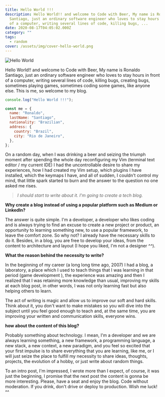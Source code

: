 ```yaml
---
title: Hello World !!!
description: Hello World!! and welcome to Code with Beer, My name is Ronaldo
  Santiago, just an ordinary software engineer who loves to stay hours in front
  of a computer, writing several lines of code, killing bugs, ...
date: 2020-08-17T04:05:02.000Z
category: ""
tags:
  - random
cover: /assets/img/cover-hello-world.png
---
```

![Hello World](/assets/img/cover-hello-world.png "Hello World")

Hello World!! and welcome to Code with Beer, My name is Ronaldo Santiago, just an ordinary software engineer who loves to stay hours in front of a computer, writing several lines of code, killing bugs, creating bugs, sometimes playing games, sometimes coding some games, like anyone else. This is me, so welcome to my blog.

```javascript
console.log("Hello World !!!");

const me = {
  name: "Ronaldo",
  lastName: "Santiago",
  nationality: "Brazilian",
  address: {
    country: "Brazil",
    city: "Rio de Janeiro",
  },
};
```

On a random day, when I was drinking a beer and seizing the triumph moment after spending the whole day reconfiguring my Vim (terminal text editor / my current IDE) I had the uncontrollable desire to share my experiences, how I had created my Vim setup, which plugins I have installed, which the keymaps I have, and all of sudden, I couldn't control my mind, that little spark started to burn and the answer to the question no one asked me rises.

> *I should start to write about it. I'm going to create a tech blog.*

**Why create a blog instead of using a popular platform such as Medium or LinkedIn?**

The answer is quite simple. I'm a developer, a developer who likes coding and is always trying to find an excuse to create a new project or product, an opportunity to learning something new, to use a popular framework, to leave the comfort zone. So why not? I already have the necessary skills to do it. Besides, in a blog, you are free to develop your ideas, from the content to architecture and layout (I hope you liked, I'm not a designer ^^).

**What the reason behind the necessity to write?**

In the beginning of my career (a long long time ago, 2007) I had a blog, a laboratory, a place which I used to teach things that I was learning in that period (game development ), the experience was amazing and then I realized that I was retaining more knowledge than usual, improving my skills at each blog post, in other words, I was not only learning fast but also helping others to learn.

The act of writing is magic and allow us to improve our soft and hard skills. Think about it, you don't want to make mistakes so you will dive into the subject until you feel good enough to teach and, at the same time, you are improving your written and communication skills, everyone wins.

**how about the content of this blog?**

Probably something about technology. I mean, I'm a developer and we are always learning something, a new framework, a programming language, a new stack, a new context, a new paradigm, and you feel so excited that your first impulse is to share everything that you are learning, like me, or I will just seize the place to fulfill my necessity to share ideas, thoughts, projects, the evolution of a hobby, or just write about random things.

To an intro post, I'm impressed, I wrote more than I expect, of course, it was just the beginning, I promise that the next post the content is gonna be more interesting. Please, have a seat and enjoy the blog. Code without moderation. If you drink, don't drive or deploy to production. Wish me luck! ^^